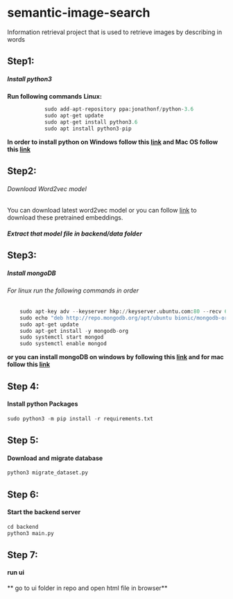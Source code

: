 # semantic-image-search
Information retrieval project that is used to retrieve images by describing in words


## Step1:
##### Install python3
**Run following commands**
**Linux:**
```python
			sudo add-apt-repository ppa:jonathonf/python-3.6
			sudo apt-get update
			sudo apt-get install python3.6
			sudo apt install python3-pip
```
**In order to install python on Windows follow this [link](https://phoenixnap.com/kb/how-to-install-python-3-windows "link") and Mac OS follow this [link](https://docs.python-guide.org/starting/install3/osx/ "link")**

## Step2: 
###### Download Word2vec model 
You can download latest word2vec model or you can follow [link](https://drive.google.com/file/d/1_OSzEyCpyLBHWjwRn47qVIaOugyK60SM/view?usp=sharing "link") to download these pretrained embeddings. 

##### Extract that model file in backend/data folder 

## Step3:
#####  Install mongoDB
###### For linux run the following commands in order
```python
	sudo apt-key adv --keyserver hkp://keyserver.ubuntu.com:80 --recv 68818C72E52529D4
    sudo echo "deb http://repo.mongodb.org/apt/ubuntu bionic/mongodb-org/4.0 multiverse" | sudo tee /etc/apt/sources.list.d/mongodb-org-4.0.list
    sudo apt-get update
    sudo apt-get install -y mongodb-org
    sudo systemctl start mongod
    sudo systemctl enable mongod
```
**or you can install mongoDB on windows by following this [link](https://treehouse.github.io/installation-guides/windows/mongo-windows.html "link") and for mac follow this [link](https://docs.mongodb.com/manual/tutorial/install-mongodb-on-os-x/ "link")**

## Step 4:
#### Install python Packages
```python
sudo python3 -m pip install -r requirements.txt
```

## Step 5:
#### Download and migrate database
```python
python3 migrate_dataset.py
```

## Step 6: 
#### Start the backend server 
```python
cd backend
python3 main.py
```

## Step 7: 
#### run ui 
** go to ui folder in repo and open html file in browser**
